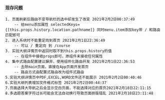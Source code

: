 #### 现存问题
    1. 页面刷新后路由不变导航栏的选中却发生了改变 2021年2月2日00:37:49
        -- 给menu添加属性 selectedKeys={[this.props.history.location.pathname]} 同时menu.item添加key带 / 和路由匹配即可
    2. 进入系统时不能重定向到首页 2021年2月1日22:36:49
        -- 可以 / 重定向 到 /course 
    3. 实验大纲详情页中返回时取不到this.props.history的值
        -- 在组件中接收props即可，原组件未接收任何属性
    4. 集中式路由配置建议摒弃，使用组件化路由开发 2021年2月1日22:36:53
        -- 去除main页面，直接在App页面开发首页 
        -- 路由方式由配置式路由改为组件式路由
    5.实验大纲详情页中PDF,EXCEL,WORD文件还不能展示 2021年2月2日00:40:46
    6.实验大纲列表增加文件格式标签 2021年2月2日00:44:37
    7.页面选择大导航之后会显示空白页面，不能选择对应的首页2021年2月18日22:11:15
    8.多选题答案字符过长可能会无法自动换行导致页面排版错乱 2021年2月18日23:11:48